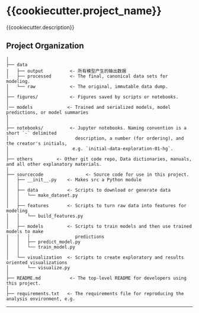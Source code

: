 {{cookiecutter.project_name}}
==============================

{{cookiecutter.description}}

Project Organization
------------

    │
    ├── data
    |   ├── output          <- 所有模型产生的输出数据     
    │   ├── processed       <- The final, canonical data sets for modeling.
    │   └── raw             <- The original, immutable data dump.
    │
    ├── figures/            <- Figures saved by scripts or notebooks.
    │
    │── models             <- Trained and serialized models, model predictions, or model summaries
    │
    │
    ├── notebooks/          <- Jupyter notebooks. Naming convention is a short `-` delimited 
    │                         description, a number (for ordering), and the creator's initials,
    │                        e.g. `initial-data-exploration-01-hg`.
    │
    ├── others         <- Other git code repo, Data dictionaries, manuals, and all other explanatory materials.
    │
    ├── sourcecode                <- Source code for use in this project.
    │   ├── __init__.py    <- Makes src a Python module
    │   │
    │   ├── data           <- Scripts to download or generate data
    │   │   └── make_dataset.py
    │   │
    │   ├── features       <- Scripts to turn raw data into features for modeling
    │   │   └── build_features.py
    │   │
    │   ├── models         <- Scripts to train models and then use trained models to make
    │   │   │                 predictions
    │   │   ├── predict_model.py
    │   │   └── train_model.py
    │   │
    │   └── visualization  <- Scripts to create exploratory and results oriented visualizations
    │       └── visualize.py
    │
    ├── README.md           <- The top-level README for developers using this project.
    │
    ├── requirements.txt   <- The requirements file for reproducing the analysis environment, e.g.    


--------


```

